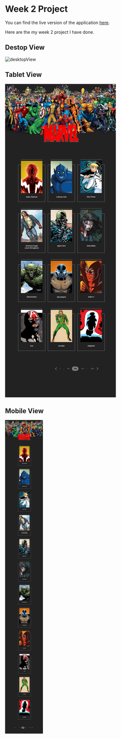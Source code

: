 # Week 2 Project
You can find the live version of the application [here](https://react-bootcamp-week2-assignment.vercel.app/).

Here are the my week 2 project I have done.

## Destop View
![desktopView](img/desktopView.png)

## Tablet View
![tabletView](img/tabletView.png)

## Mobile View
![mobileView](img/mobileView.png)
